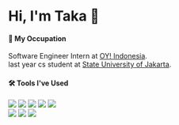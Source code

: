 # Hi, I'm Taka 👋

#### 📖 **My Occupation**
Software Engineer Intern at [OY! Indonesia](https://github.com/oyindonesia).<br>
last year cs student at [State University of Jakarta](https://unj.ac.id).

#### 🛠️ **Tools I've Used**
![](http://img.shields.io/badge/-Go-white?logo=go&style=flat&logoColor=white&color=00ADD8)
![](http://img.shields.io/badge/-Rust-white?logo=rust&style=flat&logoColor=white&color=000000)
![](http://img.shields.io/badge/-JavaScript-white?logo=javascript&style=flat&logoColor=black&color=F7DF1E)
![](http://img.shields.io/badge/-Python-white?logo=python&style=flat&logoColor=white&color=3178C6)
![](http://img.shields.io/badge/-TypeScript-white?logo=typescript&style=flat&logoColor=white&color=3178C6)<br>
![](http://img.shields.io/badge/-Docker-white?logo=docker&style=flat&logoColor=white&color=2496ED)
![](http://img.shields.io/badge/-Kubernetes-white?logo=kubernetes&style=flat&logoColor=white&color=2496ED)
![](https://img.shields.io/badge/GoogleCloud-%234285F4.svg?style=flat&logo=google-cloud&logoColor=white)

